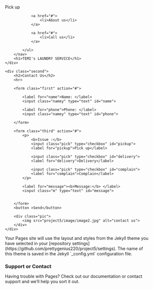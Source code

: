 <html lang="en">
<head>
    <meta charset="UTF-8">
    <meta http-equiv="X-UA-Compatible" content="IE=edge">
    <meta name="viewport" content="width=device-width, initial-scale=1.0">
    <title>Temi's Laundry</title>
    <style>
     *{
      text-decoration: none;
     list-style: none;
     margin: 0;
     padding: 0;
     }


   .temi{
    background-image: url(project5/image/image1.jpg);
    width: 100%;
    height: 100%;
    border: 2px solid brown;
    text-align: center;
    background-repeat: no-repeat;
    background-size: cover;

}

h1{
    color: royalblue;
    font-size: 70px;
    margin-top: 15%;
    font-family: Calibri;
}

a{
    float: right;
    margin-right: 5%;
    padding: 2%;
}

li{
    color: black;
    font-weight: bold;
}

li:hover{
    color: red;
    
}

.second{
    background-color: azure;
    width:100%;
    height: 50%;
    border: 2px solid grey;
    padding: 4%;
}

hr{
    width:80%;
    
}

h2{
    font-family: Calibri;
    font-weight: bold;

}

.first{
    font-size: 30px;
    font-family: Calibri;
    margin-top:20px;
    font-weight: bold;
    
}

.namey{
    margin-right: 45px;
    height: 25px;
    border-radius: 15px;
}

.third{
    font-size: 20px;
    font-family: Calibri;
    margin-right: 20px;
    
    
}

.pick{
    padding:10%;
    margin-top: 40px;
    margin-left: 7%;
}

.m{
    height: 25%;
    margin-top: 50px;
    width: 40%;
    border-radius: 10px;
}

button{
   padding:7px;
   margin-left: 35%;
   width: 10%;
   color: white;
   font-weight: bold;
   background-color: purple;
   border-radius: 10px;
   font-size: 25px;
   font-family: Calibri;
   text-align: center;

}

.pic{
    float: right;
    margin-top: -14%;
    margin-right:23%;

}

img{
     width:120%;
    height: 75%;
}
</style>
<body>
    <div class="temi">
        <nav>
            <ul>
                <a href="#">
                    <li>Pick up</li>
                </a>

                <a href="#">
                    <li>About us</li>
                </a>
                
                <a href="#">
                    <li>Call us</li>
                </a>
                
            </ul>
        </nav>
        <h1>TEMI's LAUNDRY SERVICE</h1>
    </div>

    <div class="second">
        <h2>Contact Us</h2>
        <hr>

        <form class="first" action="#">

            <label for="name">Name: </label>
            <input class="namey" type="text" id="name">

            <label for="phone">Phone: </label>
            <input class="namey" type="text" id="phone">

        </form>

        <form class="third" action="#">
            <p>
                <b>Issue :</b>    
                <input class="pick" type="checkbox" id="pickup">
                <label for="pickup">Pick up</label>

                <input class="pick" type="checkbox" id="delivery">
                <label for="delivery">Delivery</label>

                <input class="pick" type="checkbox" id="complain">
                <label for="complain">Complain</label>
            </p>

            <label for="message"><b>Message:</b> </label>
            <input class="m" type="text" id="message">
            
            
        </form>
        <button >Send</button>

        <div class="pic">
            <img src="project5/image/image2.jpg" alt="contact us">
        </div>
    </div>

    
</body>
</html>
Your Pages site will use the layout and styles from the Jekyll theme you have selected in your [repository settings](https://github.com/prettygenius220/project5/settings). The name of this theme is saved in the Jekyll `_config.yml` configuration file.

### Support or Contact

Having trouble with Pages? Check out our [documentation](https://docs.github.com/categories/github-pages-basics/) or [contact support](https://support.github.com/contact) and we’ll help you sort it out.
